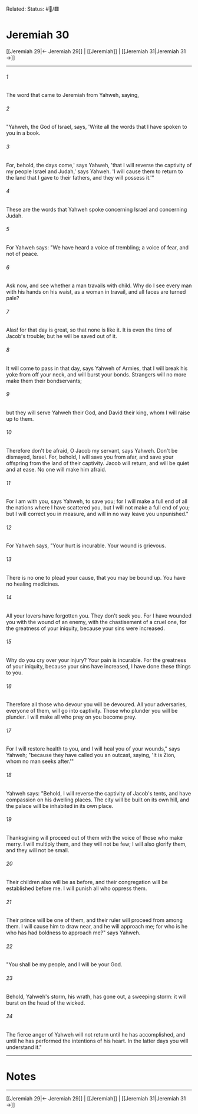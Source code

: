 Related:
Status: #📖/🟥
# Jeremiah 30

[[Jeremiah 29|← Jeremiah 29]] | [[Jeremiah]] | [[Jeremiah 31|Jeremiah 31 →]]
***



###### 1 
The word that came to Jeremiah from Yahweh, saying, 

###### 2 
"Yahweh, the God of Israel, says, 'Write all the words that I have spoken to you in a book. 

###### 3 
For, behold, the days come,' says Yahweh, 'that I will reverse the captivity of my people Israel and Judah,' says Yahweh. 'I will cause them to return to the land that I gave to their fathers, and they will possess it.'" 

###### 4 
These are the words that Yahweh spoke concerning Israel and concerning Judah. 

###### 5 
For Yahweh says: "We have heard a voice of trembling; a voice of fear, and not of peace. 

###### 6 
Ask now, and see whether a man travails with child. Why do I see every man with his hands on his waist, as a woman in travail, and all faces are turned pale? 

###### 7 
Alas! for that day is great, so that none is like it. It is even the time of Jacob's trouble; but he will be saved out of it. 

###### 8 
It will come to pass in that day, says Yahweh of Armies, that I will break his yoke from off your neck, and will burst your bonds. Strangers will no more make them their bondservants; 

###### 9 
but they will serve Yahweh their God, and David their king, whom I will raise up to them. 

###### 10 
Therefore don't be afraid, O Jacob my servant, says Yahweh. Don't be dismayed, Israel. For, behold, I will save you from afar, and save your offspring from the land of their captivity. Jacob will return, and will be quiet and at ease. No one will make him afraid. 

###### 11 
For I am with you, says Yahweh, to save you; for I will make a full end of all the nations where I have scattered you, but I will not make a full end of you; but I will correct you in measure, and will in no way leave you unpunished." 

###### 12 
For Yahweh says, "Your hurt is incurable. Your wound is grievous. 

###### 13 
There is no one to plead your cause, that you may be bound up. You have no healing medicines. 

###### 14 
All your lovers have forgotten you. They don't seek you. For I have wounded you with the wound of an enemy, with the chastisement of a cruel one, for the greatness of your iniquity, because your sins were increased. 

###### 15 
Why do you cry over your injury? Your pain is incurable. For the greatness of your iniquity, because your sins have increased, I have done these things to you. 

###### 16 
Therefore all those who devour you will be devoured. All your adversaries, everyone of them, will go into captivity. Those who plunder you will be plunder. I will make all who prey on you become prey. 

###### 17 
For I will restore health to you, and I will heal you of your wounds," says Yahweh; "because they have called you an outcast, saying, 'It is Zion, whom no man seeks after.'" 

###### 18 
Yahweh says: "Behold, I will reverse the captivity of Jacob's tents, and have compassion on his dwelling places. The city will be built on its own hill, and the palace will be inhabited in its own place. 

###### 19 
Thanksgiving will proceed out of them with the voice of those who make merry. I will multiply them, and they will not be few; I will also glorify them, and they will not be small. 

###### 20 
Their children also will be as before, and their congregation will be established before me. I will punish all who oppress them. 

###### 21 
Their prince will be one of them, and their ruler will proceed from among them. I will cause him to draw near, and he will approach me; for who is he who has had boldness to approach me?" says Yahweh. 

###### 22 
"You shall be my people, and I will be your God. 

###### 23 
Behold, Yahweh's storm, his wrath, has gone out, a sweeping storm: it will burst on the head of the wicked. 

###### 24 
The fierce anger of Yahweh will not return until he has accomplished, and until he has performed the intentions of his heart. In the latter days you will understand it."

---
# Notes


***
[[Jeremiah 29|← Jeremiah 29]] | [[Jeremiah]] | [[Jeremiah 31|Jeremiah 31 →]]
